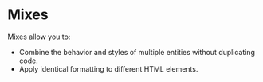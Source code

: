 # Mixes

Mixes allow you to:

- Combine the behavior and styles of multiple entities without duplicating code.
- Apply identical formatting to different HTML elements.